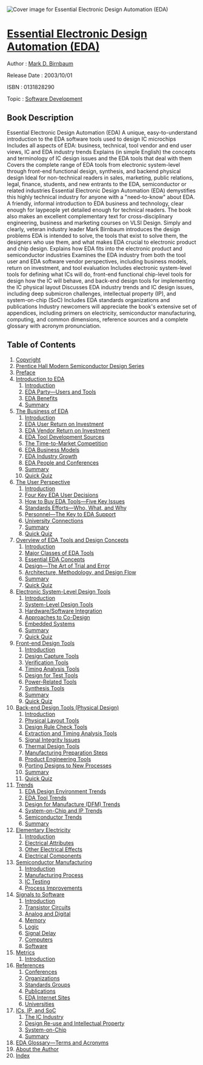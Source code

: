 ![Cover image for Essential Electronic Design Automation (EDA)](https://imgdetail.ebookreading.net/cover/cover/software_development/EB0131828290.jpg)

[Essential Electronic Design Automation (EDA)](https://ebookreading.net/view/book/Essential+Electronic+Design+Automation+%28EDA%29-EB0131828290_1.html "Essential Electronic Design Automation (EDA)")
====================================================================================================================

Author : [Mark D. Birnbaum](https://ebookreading.net/search/author/Mark+D.+Birnbaum)

Release Date : 2003/10/01

ISBN : 0131828290

Topic : [Software Development](https://ebookreading.net/search/category/software-development)

Book Description
-----------------

Essential Electronic Design Automation (EDA)
A unique, easy-to-understand introduction to the EDA software tools used to design IC microchips
Includes all aspects of EDA: business, technical, tool vendor and end user views, IC and EDA industry trends
Explains (in simple English) the concepts and terminology of IC design issues and the EDA tools that deal with them
Covers the complete range of EDA tools from electronic system-level through front-end functional design, synthesis, and backend physical design
Ideal for non-technical readers in sales, marketing, public relations, legal, finance, students, and new entrants to the EDA, semiconductor or related industries
Essential Electronic Design Automation (EDA) demystifies this highly technical industry for anyone with a "need-to-know" about EDA. A friendly, informal introduction to EDA business and technology, clear enough for laypeople yet detailed enough for technical readers. The book also makes an excellent complementary text for cross-disciplinary engineering, business and marketing courses on VLSI Design.
Simply and clearly, veteran industry leader Mark Birnbaum introduces the design problems EDA is intended to solve, the tools that exist to solve them, the designers who use them, and what makes EDA crucial to electronic product and chip design.
Explains how EDA fits into the electronic product and semiconductor industries
Examines the EDA industry from both the tool user and EDA software vendor perspectives, including business models, return on investment, and tool evaluation
Includes electronic system-level tools for defining what ICs will do, front-end functional chip-level tools for design how the IC will behave, and back-end design tools for implementing the IC physical layout
Discusses EDA industry trends and IC design issues, including deep submicron challenges, intellectual property (IP), and system-on-chip (SoC)
Includes EDA standards organizations and publications
Industry newcomers will appreciate the book's extensive set of appendices, including primers on electricity, semiconductor manufacturing, computing, and common dimensions, reference sources and a complete glossary with acronym pronunciation.
              
Table of Contents
-----------------

1. [Copyright](https://ebookreading.net/view/book/Essential+Electronic+Design+Automation+%28EDA%29-EB0131828290_1.html)
1. [Prentice Hall Modern Semiconductor Design Series](https://ebookreading.net/view/book/Essential+Electronic+Design+Automation+%28EDA%29-EB0131828290_2.html)
1. [Preface](https://ebookreading.net/view/book/Essential+Electronic+Design+Automation+%28EDA%29-EB0131828290_3.html)
1. [Introduction to EDA](https://ebookreading.net/view/book/Essential+Electronic+Design+Automation+%28EDA%29-EB0131828290_4.html)
    1. [Introduction](https://ebookreading.net/view/book/Essential+Electronic+Design+Automation+%28EDA%29-EB0131828290_5.html)
    1. [EDA Party—Users and Tools](https://ebookreading.net/view/book/Essential+Electronic+Design+Automation+%28EDA%29-EB0131828290_6.html)
    1. [EDA Benefits](https://ebookreading.net/view/book/Essential+Electronic+Design+Automation+%28EDA%29-EB0131828290_7.html)
    1. [Summary](https://ebookreading.net/view/book/Essential+Electronic+Design+Automation+%28EDA%29-EB0131828290_8.html)
1. [The Business of EDA](https://ebookreading.net/view/book/Essential+Electronic+Design+Automation+%28EDA%29-EB0131828290_9.html)
    1. [Introduction](https://ebookreading.net/view/book/Essential+Electronic+Design+Automation+%28EDA%29-EB0131828290_10.html)
    1. [EDA User Return on Investment](https://ebookreading.net/view/book/Essential+Electronic+Design+Automation+%28EDA%29-EB0131828290_11.html)
    1. [EDA Vendor Return on Investment](https://ebookreading.net/view/book/Essential+Electronic+Design+Automation+%28EDA%29-EB0131828290_12.html)
    1. [EDA Tool Development Sources](https://ebookreading.net/view/book/Essential+Electronic+Design+Automation+%28EDA%29-EB0131828290_13.html)
    1. [The Time-to-Market Competition](https://ebookreading.net/view/book/Essential+Electronic+Design+Automation+%28EDA%29-EB0131828290_14.html)
    1. [EDA Business Models](https://ebookreading.net/view/book/Essential+Electronic+Design+Automation+%28EDA%29-EB0131828290_15.html)
    1. [EDA Industry Growth](https://ebookreading.net/view/book/Essential+Electronic+Design+Automation+%28EDA%29-EB0131828290_16.html)
    1. [EDA People and Conferences](https://ebookreading.net/view/book/Essential+Electronic+Design+Automation+%28EDA%29-EB0131828290_17.html)
    1. [Summary](https://ebookreading.net/view/book/Essential+Electronic+Design+Automation+%28EDA%29-EB0131828290_18.html)
    1. [Quick Quiz](https://ebookreading.net/view/book/Essential+Electronic+Design+Automation+%28EDA%29-EB0131828290_19.html)
1. [The User Perspective](https://ebookreading.net/view/book/Essential+Electronic+Design+Automation+%28EDA%29-EB0131828290_20.html)
    1. [Introduction](https://ebookreading.net/view/book/Essential+Electronic+Design+Automation+%28EDA%29-EB0131828290_21.html)
    1. [Four Key EDA User Decisions](https://ebookreading.net/view/book/Essential+Electronic+Design+Automation+%28EDA%29-EB0131828290_22.html)
    1. [How to Buy EDA Tools—Five Key Issues](https://ebookreading.net/view/book/Essential+Electronic+Design+Automation+%28EDA%29-EB0131828290_23.html)
    1. [Standards Efforts—Who, What, and Why](https://ebookreading.net/view/book/Essential+Electronic+Design+Automation+%28EDA%29-EB0131828290_24.html)
    1. [Personnel—The Key to EDA Support](https://ebookreading.net/view/book/Essential+Electronic+Design+Automation+%28EDA%29-EB0131828290_25.html)
    1. [University Connections](https://ebookreading.net/view/book/Essential+Electronic+Design+Automation+%28EDA%29-EB0131828290_26.html)
    1. [Summary](https://ebookreading.net/view/book/Essential+Electronic+Design+Automation+%28EDA%29-EB0131828290_27.html)
    1. [Quick Quiz](https://ebookreading.net/view/book/Essential+Electronic+Design+Automation+%28EDA%29-EB0131828290_28.html)
1. [Overview of EDA Tools and Design Concepts](https://ebookreading.net/view/book/Essential+Electronic+Design+Automation+%28EDA%29-EB0131828290_29.html)
    1. [Introduction](https://ebookreading.net/view/book/Essential+Electronic+Design+Automation+%28EDA%29-EB0131828290_30.html)
    1. [Major Classes of EDA Tools](https://ebookreading.net/view/book/Essential+Electronic+Design+Automation+%28EDA%29-EB0131828290_31.html)
    1. [Essential EDA Concepts](https://ebookreading.net/view/book/Essential+Electronic+Design+Automation+%28EDA%29-EB0131828290_32.html)
    1. [Design—The Art of Trial and Error](https://ebookreading.net/view/book/Essential+Electronic+Design+Automation+%28EDA%29-EB0131828290_33.html)
    1. [Architecture, Methodology, and Design Flow](https://ebookreading.net/view/book/Essential+Electronic+Design+Automation+%28EDA%29-EB0131828290_34.html)
    1. [Summary](https://ebookreading.net/view/book/Essential+Electronic+Design+Automation+%28EDA%29-EB0131828290_35.html)
    1. [Quick Quiz](https://ebookreading.net/view/book/Essential+Electronic+Design+Automation+%28EDA%29-EB0131828290_36.html)
1. [Electronic System-Level Design Tools](https://ebookreading.net/view/book/Essential+Electronic+Design+Automation+%28EDA%29-EB0131828290_37.html)
    1. [Introduction](https://ebookreading.net/view/book/Essential+Electronic+Design+Automation+%28EDA%29-EB0131828290_38.html)
    1. [System-Level Design Tools](https://ebookreading.net/view/book/Essential+Electronic+Design+Automation+%28EDA%29-EB0131828290_39.html)
    1. [Hardware/Software Integration](https://ebookreading.net/view/book/Essential+Electronic+Design+Automation+%28EDA%29-EB0131828290_40.html)
    1. [Approaches to Co-Design](https://ebookreading.net/view/book/Essential+Electronic+Design+Automation+%28EDA%29-EB0131828290_41.html)
    1. [Embedded Systems](https://ebookreading.net/view/book/Essential+Electronic+Design+Automation+%28EDA%29-EB0131828290_42.html)
    1. [Summary](https://ebookreading.net/view/book/Essential+Electronic+Design+Automation+%28EDA%29-EB0131828290_43.html)
    1. [Quick Quiz](https://ebookreading.net/view/book/Essential+Electronic+Design+Automation+%28EDA%29-EB0131828290_44.html)
1. [Front-end Design Tools](https://ebookreading.net/view/book/Essential+Electronic+Design+Automation+%28EDA%29-EB0131828290_45.html)
    1. [Introduction](https://ebookreading.net/view/book/Essential+Electronic+Design+Automation+%28EDA%29-EB0131828290_46.html)
    1. [Design Capture Tools](https://ebookreading.net/view/book/Essential+Electronic+Design+Automation+%28EDA%29-EB0131828290_47.html)
    1. [Verification Tools](https://ebookreading.net/view/book/Essential+Electronic+Design+Automation+%28EDA%29-EB0131828290_48.html)
    1. [Timing Analysis Tools](https://ebookreading.net/view/book/Essential+Electronic+Design+Automation+%28EDA%29-EB0131828290_49.html)
    1. [Design for Test Tools](https://ebookreading.net/view/book/Essential+Electronic+Design+Automation+%28EDA%29-EB0131828290_50.html)
    1. [Power-Related Tools](https://ebookreading.net/view/book/Essential+Electronic+Design+Automation+%28EDA%29-EB0131828290_51.html)
    1. [Synthesis Tools](https://ebookreading.net/view/book/Essential+Electronic+Design+Automation+%28EDA%29-EB0131828290_52.html)
    1. [Summary](https://ebookreading.net/view/book/Essential+Electronic+Design+Automation+%28EDA%29-EB0131828290_53.html)
    1. [Quick Quiz](https://ebookreading.net/view/book/Essential+Electronic+Design+Automation+%28EDA%29-EB0131828290_54.html)
1. [Back-end Design Tools (Physical Design)](https://ebookreading.net/view/book/Essential+Electronic+Design+Automation+%28EDA%29-EB0131828290_55.html)
    1. [Introduction](https://ebookreading.net/view/book/Essential+Electronic+Design+Automation+%28EDA%29-EB0131828290_56.html)
    1. [Physical Layout Tools](https://ebookreading.net/view/book/Essential+Electronic+Design+Automation+%28EDA%29-EB0131828290_57.html)
    1. [Design Rule Check Tools](https://ebookreading.net/view/book/Essential+Electronic+Design+Automation+%28EDA%29-EB0131828290_58.html)
    1. [Extraction and Timing Analysis Tools](https://ebookreading.net/view/book/Essential+Electronic+Design+Automation+%28EDA%29-EB0131828290_59.html)
    1. [Signal Integrity Issues](https://ebookreading.net/view/book/Essential+Electronic+Design+Automation+%28EDA%29-EB0131828290_60.html)
    1. [Thermal Design Tools](https://ebookreading.net/view/book/Essential+Electronic+Design+Automation+%28EDA%29-EB0131828290_61.html)
    1. [Manufacturing Preparation Steps](https://ebookreading.net/view/book/Essential+Electronic+Design+Automation+%28EDA%29-EB0131828290_62.html)
    1. [Product Engineering Tools](https://ebookreading.net/view/book/Essential+Electronic+Design+Automation+%28EDA%29-EB0131828290_63.html)
    1. [Porting Designs to New Processes](https://ebookreading.net/view/book/Essential+Electronic+Design+Automation+%28EDA%29-EB0131828290_64.html)
    1. [Summary](https://ebookreading.net/view/book/Essential+Electronic+Design+Automation+%28EDA%29-EB0131828290_65.html)
    1. [Quick Quiz](https://ebookreading.net/view/book/Essential+Electronic+Design+Automation+%28EDA%29-EB0131828290_66.html)
1. [Trends](https://ebookreading.net/view/book/Essential+Electronic+Design+Automation+%28EDA%29-EB0131828290_67.html)
    1. [EDA Design Environment Trends](https://ebookreading.net/view/book/Essential+Electronic+Design+Automation+%28EDA%29-EB0131828290_68.html)
    1. [EDA Tool Trends](https://ebookreading.net/view/book/Essential+Electronic+Design+Automation+%28EDA%29-EB0131828290_69.html)
    1. [Design for Manufacture (DFM) Trends](https://ebookreading.net/view/book/Essential+Electronic+Design+Automation+%28EDA%29-EB0131828290_70.html)
    1. [System-on-Chip and IP Trends](https://ebookreading.net/view/book/Essential+Electronic+Design+Automation+%28EDA%29-EB0131828290_71.html)
    1. [Semiconductor Trends](https://ebookreading.net/view/book/Essential+Electronic+Design+Automation+%28EDA%29-EB0131828290_72.html)
    1. [Summary](https://ebookreading.net/view/book/Essential+Electronic+Design+Automation+%28EDA%29-EB0131828290_73.html)
1. [Elementary Electricity](https://ebookreading.net/view/book/Essential+Electronic+Design+Automation+%28EDA%29-EB0131828290_74.html)
    1. [Introduction](https://ebookreading.net/view/book/Essential+Electronic+Design+Automation+%28EDA%29-EB0131828290_75.html)
    1. [Electrical Attributes](https://ebookreading.net/view/book/Essential+Electronic+Design+Automation+%28EDA%29-EB0131828290_76.html)
    1. [Other Electrical Effects](https://ebookreading.net/view/book/Essential+Electronic+Design+Automation+%28EDA%29-EB0131828290_77.html)
    1. [Electrical Components](https://ebookreading.net/view/book/Essential+Electronic+Design+Automation+%28EDA%29-EB0131828290_78.html)
1. [Semiconductor Manufacturing](https://ebookreading.net/view/book/Essential+Electronic+Design+Automation+%28EDA%29-EB0131828290_79.html)
    1. [Introduction](https://ebookreading.net/view/book/Essential+Electronic+Design+Automation+%28EDA%29-EB0131828290_80.html)
    1. [Manufacturing Process](https://ebookreading.net/view/book/Essential+Electronic+Design+Automation+%28EDA%29-EB0131828290_81.html)
    1. [IC Testing](https://ebookreading.net/view/book/Essential+Electronic+Design+Automation+%28EDA%29-EB0131828290_82.html)
    1. [Process Improvements](https://ebookreading.net/view/book/Essential+Electronic+Design+Automation+%28EDA%29-EB0131828290_83.html)
1. [Signals to Software](https://ebookreading.net/view/book/Essential+Electronic+Design+Automation+%28EDA%29-EB0131828290_84.html)
    1. [Introduction](https://ebookreading.net/view/book/Essential+Electronic+Design+Automation+%28EDA%29-EB0131828290_85.html)
    1. [Transistor Circuits](https://ebookreading.net/view/book/Essential+Electronic+Design+Automation+%28EDA%29-EB0131828290_86.html)
    1. [Analog and Digital](https://ebookreading.net/view/book/Essential+Electronic+Design+Automation+%28EDA%29-EB0131828290_87.html)
    1. [Memory](https://ebookreading.net/view/book/Essential+Electronic+Design+Automation+%28EDA%29-EB0131828290_88.html)
    1. [Logic](https://ebookreading.net/view/book/Essential+Electronic+Design+Automation+%28EDA%29-EB0131828290_89.html)
    1. [Signal Delay](https://ebookreading.net/view/book/Essential+Electronic+Design+Automation+%28EDA%29-EB0131828290_90.html)
    1. [Computers](https://ebookreading.net/view/book/Essential+Electronic+Design+Automation+%28EDA%29-EB0131828290_91.html)
    1. [Software](https://ebookreading.net/view/book/Essential+Electronic+Design+Automation+%28EDA%29-EB0131828290_92.html)
1. [Metrics](https://ebookreading.net/view/book/Essential+Electronic+Design+Automation+%28EDA%29-EB0131828290_93.html)
    1. [Introduction](https://ebookreading.net/view/book/Essential+Electronic+Design+Automation+%28EDA%29-EB0131828290_94.html)
1. [References](https://ebookreading.net/view/book/Essential+Electronic+Design+Automation+%28EDA%29-EB0131828290_95.html)
    1. [Conferences](https://ebookreading.net/view/book/Essential+Electronic+Design+Automation+%28EDA%29-EB0131828290_96.html)
    1. [Organizations](https://ebookreading.net/view/book/Essential+Electronic+Design+Automation+%28EDA%29-EB0131828290_97.html)
    1. [Standards Groups](https://ebookreading.net/view/book/Essential+Electronic+Design+Automation+%28EDA%29-EB0131828290_98.html)
    1. [Publications](https://ebookreading.net/view/book/Essential+Electronic+Design+Automation+%28EDA%29-EB0131828290_99.html)
    1. [EDA Internet Sites](https://ebookreading.net/view/book/Essential+Electronic+Design+Automation+%28EDA%29-EB0131828290_100.html)
    1. [Universities](https://ebookreading.net/view/book/Essential+Electronic+Design+Automation+%28EDA%29-EB0131828290_101.html)
1. [ICs, IP, and SoC](https://ebookreading.net/view/book/Essential+Electronic+Design+Automation+%28EDA%29-EB0131828290_102.html)
    1. [The IC Industry](https://ebookreading.net/view/book/Essential+Electronic+Design+Automation+%28EDA%29-EB0131828290_103.html)
    1. [Design Re-use and Intellectual Property](https://ebookreading.net/view/book/Essential+Electronic+Design+Automation+%28EDA%29-EB0131828290_104.html)
    1. [System-on-Chip](https://ebookreading.net/view/book/Essential+Electronic+Design+Automation+%28EDA%29-EB0131828290_105.html)
    1. [Summary](https://ebookreading.net/view/book/Essential+Electronic+Design+Automation+%28EDA%29-EB0131828290_106.html)
1. [EDA Glossary—Terms and Acronyms](https://ebookreading.net/view/book/Essential+Electronic+Design+Automation+%28EDA%29-EB0131828290_107.html)
1. [About the Author](https://ebookreading.net/view/book/Essential+Electronic+Design+Automation+%28EDA%29-EB0131828290_108.html)
1. [Index](https://ebookreading.net/view/book/Essential+Electronic+Design+Automation+%28EDA%29-EB0131828290_109.html)
